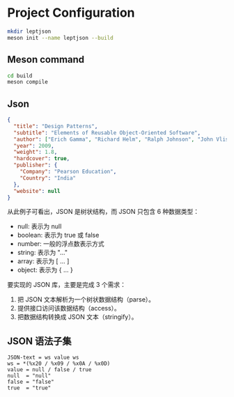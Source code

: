 # Project Configuration

```bash
mkdir leptjson
meson init --name leptjson --build
```

## Meson command

```bash
cd build
meson compile
```

## Json

```json
{
  "title": "Design Patterns",
  "subtitle": "Elements of Reusable Object-Oriented Software",
  "author": ["Erich Gamma", "Richard Helm", "Ralph Johnson", "John Vlissides"],
  "year": 2009,
  "weight": 1.8,
  "hardcover": true,
  "publisher": {
    "Company": "Pearson Education",
    "Country": "India"
  },
  "website": null
}
```

从此例子可看出，JSON 是树状结构，而 JSON 只包含 6 种数据类型：

- null: 表示为 null
- boolean: 表示为 true 或 false
- number: 一般的浮点数表示方式
- string: 表示为 "..."
- array: 表示为 [ ... ]
- object: 表示为 { ... }

要实现的 JSON 库，主要是完成 3 个需求：

1. 把 JSON 文本解析为一个树状数据结构（parse）。
2. 提供接口访问该数据结构（access）。
3. 把数据结构转换成 JSON 文本（stringify）。

## JSON 语法子集

```
JSON-text = ws value ws
ws = *(%x20 / %x09 / %x0A / %x0D)
value = null / false / true
null  = "null"
false = "false"
true  = "true"
```
